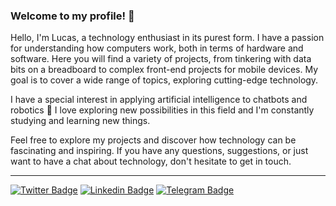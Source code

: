 ### Welcome to my profile! 👋

Hello, I'm Lucas, a technology enthusiast in its purest form. I have a passion for understanding how computers work, both in terms of hardware and software. Here you will find a variety of projects, from tinkering with data bits on a breadboard to complex front-end projects for mobile devices. My goal is to cover a wide range of topics, exploring cutting-edge technology.

I have a special interest in applying artificial intelligence to chatbots and robotics 🤖 I love exploring new possibilities in this field and I'm constantly studying and learning new things.

Feel free to explore my projects and discover how technology can be fascinating and inspiring. If you have any questions, suggestions, or just want to have a chat about technology, don't hesitate to get in touch.
____
[![Twitter Badge](https://img.shields.io/badge/-Twitter-1ca0f1?style=flat-square&labelColor=1ca0f1&logo=twitter&logoColor=white&link=https://twitter.com/lucas__alberto)](https://twitter.com/lucas__alberto)
[![Linkedin Badge](https://img.shields.io/badge/-LinkedIn-blue?style=flat-square&logo=Linkedin&logoColor=white&link=https://www.linkedin.com/in/lucas-alberto10)](https://www.linkedin.com/in/lucas-alberto10)
[![Telegram Badge](https://img.shields.io/badge/Telegram-2CA5E0?style=flat-square&logo=telegram&logoColor=white&link=https://t.me/Dev_LucasAlberto)](https://t.me/Dev_LucasAlberto)

<!-- <div align="center" style="width: '100%'">
  <img height="180em" width="auto" src="https://github-readme-stats.vercel.app/api?username=lucasalberto01&show_icons=true&include_all_commits=true&count_private=true"/>
  <img height="180em" width="auto" src="https://github-readme-stats.vercel.app/api/top-langs/?username=lucasalberto01&layout=compact&langs_count=7"/>
</div> -->
